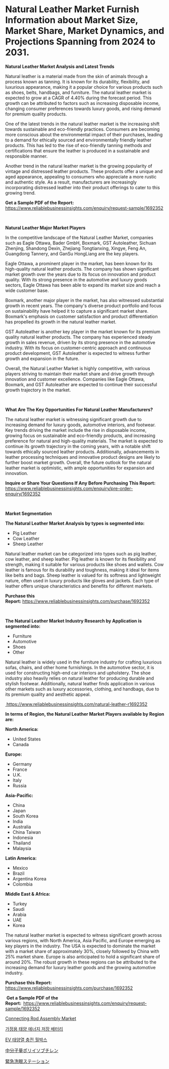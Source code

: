 <p><h1>Natural Leather Market Furnish Information about Market Size, Market Share, Market Dynamics, and Projections Spanning from 2024 to 2031.</h1></p><p><strong>Natural Leather Market Analysis and Latest Trends</strong></p>
<p><p>Natural leather is a material made from the skin of animals through a process known as tanning. It is known for its durability, flexibility, and luxurious appearance, making it a popular choice for various products such as shoes, belts, handbags, and furniture. The natural leather market is expected to grow at a CAGR of 4.40% during the forecast period. This growth can be attributed to factors such as increasing disposable income, changing consumer preferences towards luxury goods, and rising demand for premium quality products.</p><p>One of the latest trends in the natural leather market is the increasing shift towards sustainable and eco-friendly practices. Consumers are becoming more conscious about the environmental impact of their purchases, leading to a demand for ethically sourced and environmentally friendly leather products. This has led to the rise of eco-friendly tanning methods and certifications that ensure the leather is produced in a sustainable and responsible manner.</p><p>Another trend in the natural leather market is the growing popularity of vintage and distressed leather products. These products offer a unique and aged appearance, appealing to consumers who appreciate a more rustic and authentic style. As a result, manufacturers are increasingly incorporating distressed leather into their product offerings to cater to this growing trend.</p></p>
<p><strong>Get a Sample PDF of the Report:&nbsp;</strong> <a href="https://www.reliablebusinessinsights.com/enquiry/request-sample/1692352">https://www.reliablebusinessinsights.com/enquiry/request-sample/1692352</a></p>
<p>&nbsp;</p>
<p><strong>Natural Leather Major Market Players</strong></p>
<p><p>In the competitive landscape of the Natural Leather Market, companies such as Eagle Ottawa, Bader GmbH, Boxmark, GST Autoleather, Sichuan Zhenjing, Shandong Dexin, Zhejiang Tongtianxing, Xingye, Feng An, Guangdong Tannery, and GanSu HongLiang are the key players.</p><p>Eagle Ottawa, a prominent player in the market, has been known for its high-quality natural leather products. The company has shown significant market growth over the years due to its focus on innovation and product quality. With its strong presence in the automotive and luxury goods sectors, Eagle Ottawa has been able to expand its market size and reach a wide customer base.</p><p>Boxmark, another major player in the market, has also witnessed substantial growth in recent years. The company's diverse product portfolio and focus on sustainability have helped it to capture a significant market share. Boxmark's emphasis on customer satisfaction and product differentiation has propelled its growth in the natural leather market.</p><p>GST Autoleather is another key player in the market known for its premium quality natural leather products. The company has experienced steady growth in sales revenue, driven by its strong presence in the automotive industry. With its focus on customer-centric approach and continuous product development, GST Autoleather is expected to witness further growth and expansion in the future.</p><p>Overall, the Natural Leather Market is highly competitive, with various players striving to maintain their market share and drive growth through innovation and customer excellence. Companies like Eagle Ottawa, Boxmark, and GST Autoleather are expected to continue their successful growth trajectory in the market.</p></p>
<p>&nbsp;</p>
<p><strong>What Are The Key Opportunities For Natural Leather Manufacturers?</strong></p>
<p><p>The natural leather market is witnessing significant growth due to increasing demand for luxury goods, automotive interiors, and footwear. Key trends driving the market include the rise in disposable income, growing focus on sustainable and eco-friendly products, and increasing preference for natural and high-quality materials. The market is expected to continue its growth trajectory in the coming years, with a notable shift towards ethically sourced leather products. Additionally, advancements in leather processing techniques and innovative product designs are likely to further boost market growth. Overall, the future outlook for the natural leather market is optimistic, with ample opportunities for expansion and innovation.</p></p>
<p><strong>Inquire or Share Your Questions If Any Before Purchasing This Report:</strong> <a href="https://www.reliablebusinessinsights.com/enquiry/pre-order-enquiry/1692352">https://www.reliablebusinessinsights.com/enquiry/pre-order-enquiry/1692352</a></p>
<p>&nbsp;</p>
<p><strong>Market Segmentation</strong></p>
<p><strong>The Natural Leather Market Analysis by types is segmented into:</strong></p>
<p><ul><li>Pig Leather</li><li>Cow Leather</li><li>Sheep Leather</li></ul></p>
<p><p>Natural leather market can be categorized into types such as pig leather, cow leather, and sheep leather. Pig leather is known for its flexibility and strength, making it suitable for various products like shoes and wallets. Cow leather is famous for its durability and toughness, making it ideal for items like belts and bags. Sheep leather is valued for its softness and lightweight nature, often used in luxury products like gloves and jackets. Each type of leather offers unique characteristics and benefits for different markets.</p></p>
<p><strong>Purchase this Report:&nbsp;</strong><a href="https://www.reliablebusinessinsights.com/purchase/1692352">https://www.reliablebusinessinsights.com/purchase/1692352</a></p>
<p>&nbsp;</p>
<p><strong>The Natural Leather Market Industry Research by Application is segmented into:</strong></p>
<p><ul><li>Furniture</li><li>Automotive</li><li>Shoes</li><li>Other</li></ul></p>
<p><p>Natural leather is widely used in the furniture industry for crafting luxurious sofas, chairs, and other home furnishings. In the automotive sector, it is used for constructing high-end car interiors and upholstery. The shoe industry also heavily relies on natural leather for producing durable and stylish footwear. Additionally, natural leather finds application in various other markets such as luxury accessories, clothing, and handbags, due to its premium quality and aesthetic appeal.</p></p>
<p><a href="https://www.reliablebusinessinsights.com/natural-leather-r1692352">&nbsp;https://www.reliablebusinessinsights.com/natural-leather-r1692352</a></p>
<p><strong>In terms of Region, the Natural Leather Market Players available by Region are:</strong></p>
<p>
    <p> <strong> North America: </strong>
        <ul>
            <li>United States</li>
            <li>Canada</li>
        </ul>
        </p> 
    <p> <strong> Europe: </strong>
        <ul>
            <li>Germany</li>
            <li>France</li>
            <li>U.K.</li>
            <li>Italy</li>
            <li>Russia</li>
        </ul>
        </p> 
    <p> <strong> Asia-Pacific: </strong>
        <ul>
            <li>China</li>
            <li>Japan</li>
            <li>South Korea</li>
            <li>India</li>
            <li>Australia</li>
            <li>China Taiwan</li>
            <li>Indonesia</li>
            <li>Thailand</li>
            <li>Malaysia</li>
        </ul>
        </p> 
    <p> <strong> Latin America: </strong>
        <ul>
            <li>Mexico</li>
            <li>Brazil</li>
            <li>Argentina Korea</li>
            <li>Colombia</li>
        </ul>
        </p> 
    <p> <strong> Middle East & Africa: </strong>
        <ul>
            <li>Turkey</li>
            <li>Saudi</li>
            <li>Arabia</li>
            <li>UAE</li>
            <li>Korea</li>
        </ul>
    </p>
    </p>
<p><p>The natural leather market is expected to witness significant growth across various regions, with North America, Asia Pacific, and Europe emerging as key players in the industry. The USA is expected to dominate the market with a market share of approximately 30%, closely followed by China with 25% market share. Europe is also anticipated to hold a significant share of around 20%. The robust growth in these regions can be attributed to the increasing demand for luxury leather goods and the growing automotive industry.</p></p>
<p><strong>Purchase this Report: </strong><a href="https://www.reliablebusinessinsights.com/purchase/1692352">https://www.reliablebusinessinsights.com/purchase/1692352</a></p>
<p>&nbsp;<strong>Get a Sample PDF of the Report:&nbsp;&nbsp;</strong><a href="https://www.reliablebusinessinsights.com/enquiry/request-sample/1692352">https://www.reliablebusinessinsights.com/enquiry/request-sample/1692352</a></p>
<p><strong></strong></p>
<p><p><a href="https://github.com/susanjprice2023/Market-Research-Report-List-1/blob/main/connecting-rod-assembly-market.md">Connecting Rod Assembly Market</a></p><p><a href="https://github.com/HarrisonKitto2022/Market-Research-Report-List-1/blob/main/1070542116324.md">가정용 태양 에너지 저장 배터리</a></p><p><a href="https://github.com/oajzkywllm460/Market-Research-Report-List-2/blob/main/9276285116325.md">EV 태양열 충전 월박스</a></p><p><a href="https://github.com/klon646/Market-Research-Report-List-1/blob/main/1235282128879.md">中分子量ポリイソブチレン</a></p><p><a href="https://github.com/Alenaieme/Market-Research-Report-List-1/blob/main/1805361128880.md">緊急洗眼ステーション</a></p></p>